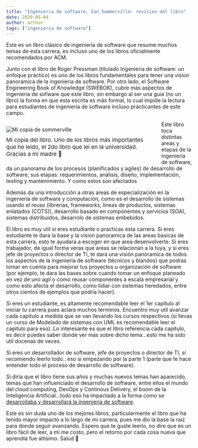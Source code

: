 ```yaml
---
title: "Ingenieria de software, Ian Sommerville: revision del libro"
date: 2020-05-04
author: arthur
tags: ["ingenieria de software"]
---
```


Este es un libro clásico de ingenieria de software que resume muchos temas de esta carrera, es incluso uno de los libros oficialmente recomendados por ACM.

Junto con el libro de Roger Pressman (titulado Ingenieria de software: un enfoque práctico) es uno de los libros fundamentales para tener una vision panoramica de la ingenieria de software. Por otro lado, el Software Engineering Book of Knowledge (SWEBOK), cubre más aspectos de ingenieria de sofware que este libro, sin embargo al ser una guia (no un libro) la forma en que esta escrita es más formal, lo cual impide la lectura para estudiantes de ingenieria de software incluso prácticantes de este campo.

<figure style="float:left;max-height:500px;width:100%;max-width:400px;margin-right:20px;margin-left:0">
    <img src="/images/sommerville.jpg" alt="Mi copia de sommerville" style="margin: none; margin-bottom: 10px;" />
    <figcaption style="font-size:15px;">Mi copia del libro. Uno de los libros más importantes que he leido, el 2do libro que lei en la universidad. Gracias a mi madre 🙂</figcaption>

</figure>

Este libro toca distintas areas y etapas de la ingenieria de software, da un panorama de los procesos (planificados y agiles) de desarrollo de software, sus etapas: requerimientos, análisis, diseño, implementación, testing y mantenimiento. Y como estos son afectados

Además da una introducción a otras areas de especialización en la ingenieria de software y computación, como es el desarrollo de sistemas usando el reuso (librerías, frameworks, lineas de productos, sistemas enlatados (COTS)), desarrollo basado en componentes y servicios (SOA), sistemas distribuidos, desarrolo de sistemas embebidos.

El libro es muy util si eres estudiante o practicas esta carrera. Si eres estudiante te dara la base y la vision panoramica de las areas basicas de esta carrera, esto te ayudara a escoger en que area desenvolverte. Si eres trabajador, de igual forma veras que areas se relacionan a la tuya, y si eres jefe de proyectos o director de TI, te dara una visión panoramica de todos los aspectos de la ingenieria de software (técnicos y blandos) que podras tomar en cuenta para mejorar tus proyectos u organización de software (por ejemplo, te dara las bases sobre cuando tomar un enfoque planeado en vez de uno agil o como reusar componentes a escala empresarial y como esto afecta el desarrollo, como lidiar con sistemas heredados, entre otros cientos de ejemplos que podría hacer).

Si eres un estudiante, es altamente recomendable leer el 1er capitulo al iniciar tu carrera pues aclara muchos terminos. Encuentro muy util avanzar cada capitulo a medida que se van llevando los cursos respectivos (si llevas un curso de Modelado de sistemas con UML es recomendable leer el capitulo para eso). Lo interesante es que el libro referencia cada capitulo, es decir puedes saber donde ver más sobre dicho tema...esto me ha sido util docenas de veces.

Si eres un desarrollador de software, jefe de proyectos o director de TI, si recomiendo leerlo todo.. eso sí empezando por la parte 1 (parte que te hace entender todo el proceso de desarrollo de software).

Si diría que el libro tiene sus años y muchas nuevos temas han aparecido, temas que han influenciado el desarrollo de software, entre ellos el mundo del cloud computing, DevOps y Continous Delivery, el boom de la Inteligencia Artificial...todo eso ha impactado a la forma como se [desarrollaba y desarrollará la ingeniería de software](/posts/software-engineering-history/).

Este es sin duda uno de los mejores libros, particularmente el libro que ha tenido mayor impacto a lo largo de mi carrera, pues me dio la base la raíz para donde seguir avanzando. Espero que te guste leerlo, no dire que es un libro fácil de leer, a mi me costo, pero el retorno por cada cosa nueva que aprendía fue altisimo. Salud 🍻
